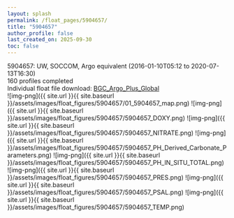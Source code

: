 ```yaml
---
layout: splash
permalink: /float_pages/5904657/
title: "5904657"
author_profile: false
last_created_on: 2025-09-30
toc: false
---
```

 
5904657: UW, SOCCOM, Argo equivalent (2016-01-10T05:12 to 2020-07-13T16:30)\
160 profiles completed\
Individual float file download: [BGC_Argo_Plus_Global](https://ftp.soest.hawaii.edu/bgc_argo_plus/Individual_Floats/outliers_removed/5904657_Sprof_processed.nc)\
![img-png]({{ site.url }}{{ site.baseurl }}/assets/images/float_figures/5904657/01_5904657_map.png)
![img-png]({{ site.url }}{{ site.baseurl }}/assets/images/float_figures/5904657/5904657_DOXY.png)
![img-png]({{ site.url }}{{ site.baseurl }}/assets/images/float_figures/5904657/5904657_NITRATE.png)
![img-png]({{ site.url }}{{ site.baseurl }}/assets/images/float_figures/5904657/5904657_PH_Derived_Carbonate_Parameters.png)
![img-png]({{ site.url }}{{ site.baseurl }}/assets/images/float_figures/5904657/5904657_PH_IN_SITU_TOTAL.png)
![img-png]({{ site.url }}{{ site.baseurl }}/assets/images/float_figures/5904657/5904657_PRES.png)
![img-png]({{ site.url }}{{ site.baseurl }}/assets/images/float_figures/5904657/5904657_PSAL.png)
![img-png]({{ site.url }}{{ site.baseurl }}/assets/images/float_figures/5904657/5904657_TEMP.png)

